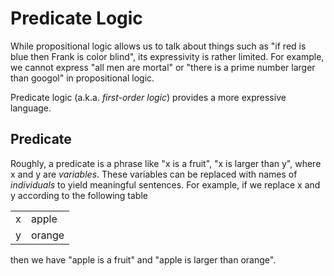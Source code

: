 # Predicate Logic

While propositional logic allows us to talk about things such as "if red is blue then Frank is color blind", its expressivity is rather limited.
For example, we cannot express "all men are mortal" or "there is a prime number larger than googol" in propositional logic.

Predicate logic (a.k.a. *first-order logic*) provides a more expressive language.

## Predicate

Roughly, a predicate is a phrase like "x is a fruit", "x is larger than y", where x and y are *variables*.
These variables can be replaced with names of *individuals* to yield meaningful sentences.
For example, if we replace x and y according to the following table

|     |        |
| --- | ------ |
| x   | apple  |
| y   | orange |

then we have "apple is a fruit" and "apple is larger than orange".
